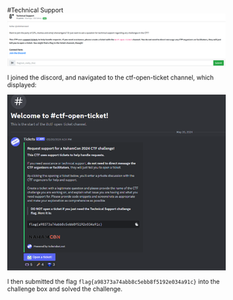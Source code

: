 #Technical Support
![](../images/technical-support-part-1.png)

I joined the discord, and navigated to the ctf-open-ticket channel, which displayed:

![](../images/technical-support-part-2.png)

I then submitted the flag `flag{a98373a74abb8c5ebb8f5192e034a91c}` into the challenge box and solved the challenge. 
